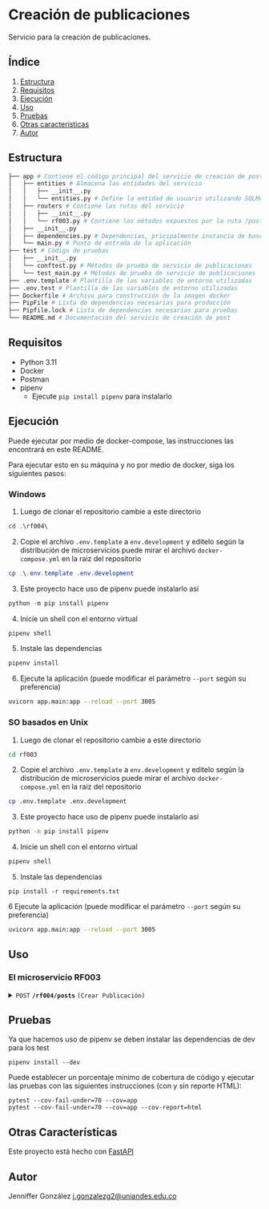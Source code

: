# Creación de publicaciones 

Servicio para la creación de publicaciones.

## Índice

1. [Estructura](#estructura)
2. [Requisitos](#requisitos)
3. [Ejecución](#ejecución)
4. [Uso](#uso)
5. [Pruebas](#pruebas)
6. [Otras caracteristicas](#otras-características)
7. [Autor](#autor)

## Estructura

```bash
├── app # Contiene el código principal del servicio de creación de post
│   ├── entities # Almacena las entidades del servicio
│   │   ├── __init__.py
│   │   └── entities.py # Define la entidad de usuario utilizando SQLModel, así como entidades FastAPI Request/Response relacionadas.
│   ├── routers # Contiene las rutas del servicio
│   │   ├── __init__.py
│   │   └── rf003.py # Contiene los métodos expuestos por la ruta /posts
│   ├── __init__.py
│   ├── dependencies.py # Dependencias, pricipalmente instancia de base de datos
│   └── main.py # Punto de entrada de la aplicación
├── test # Código de pruebas
│   ├── __init__.py
│   └── conftest.py # Métodos de prueba de servicio de publicaciones
│   └── test_main.py # Métodos de prueba de servicio de publicaciones
├── .env.template # Plantilla de las variables de entorno utilizadas
├── .env.test # Plantilla de las variables de entorno utilizadas
├── Dockerfile # Archivo para construcción de la imagen docker
├── PipFile # Lista de dependencias necesarias para producción
├── Pipfile.lock # Lista de dependencias necesarias para pruebas
└── README.md # Documentación del servicio de creación de post
```

## Requisitos

- Python 3.11
- Docker
- Postman
- pipenv
  - Ejecute `pip install pipenv` para instalarlo

## Ejecución

Puede ejecutar por medio de docker-compose, las instrucciones las encontrará en este README.

Para ejecutar esto en su máquina y no por medio de docker, siga los siguientes pasos:

### Windows

1. Luego de clonar el repositorio cambie a este directorio

```powershell
cd .\rf004\
```

2. Copie el archivo `.env.template` a `env.development` y editelo según la distribución de microservicios puede mirar el archivo `docker-compose.yml` en la raiz del repositorio

```powershell
cp .\.env.template .env.development
```

3. Este proyecto hace uso de pipenv puede instalarlo así

```powershell
python -m pip install pipenv
```

4. Inicie un shell con el entorno virtual

```powershell
pipenv shell
```

5. Instale las dependencias

```powershell
pipenv install
```

6. Ejecute la aplicación (puede modificar el parámetro `--port` según su preferencia)

```bash
uvicorn app.main:app --reload --port 3005
```

### SO basados en Unix

1. Luego de clonar el repositorio cambie a este directorio

```bash
cd rf003
```

2. Copie el archivo `.env.template` a `env.development` y editelo según la distribución de microservicios puede mirar el archivo `docker-compose.yml` en la raiz del repositorio

```bash
cp .env.template .env.development
```

3. Este proyecto hace uso de pipenv puede instalarlo así

```bash
python -m pip install pipenv
```

4. Inicie un shell con el entorno virtual

```bash
pipenv shell
```

5. Instale las dependencias

```
pip install -r requirements.txt
```

6 Ejecute la aplicación (puede modificar el parámetro `--port` según su preferencia)

```bash
uvicorn app.main:app --reload --port 3005
```

## Uso

### El microservicio RF003

<details>
 <summary><code>POST</code> <code><b>/rf004/posts</b></code> <code>(Crear Publicación)</code></summary>

#### Descripción

Como usuario deseo crear publicaciones para que otros usuarios puedan ofertar por ellas.

#### Cuerpo

> | Nombre             | Requerido | Tipo     | Descripción                                                                            |
> | -----------------  | --------- | -------- | -------------------------------------------------------------------------------------- |
> | flightId           | si        | string   | Identificador del vuelo                                                                |
> | expireAt           | si        | string   | Fecha y hora máxima en la que se recibirán ofertas sobre la publicación en formato ISO |
> | plannedStartDate   | si        | datetime | Fecha y hora planeada de salida del origen en formato ISO                              |
> | plannedEndDate     | si        | datetime | Fecha y hora planeada de llegada en formato ISO                                        |
> | origin             | si        | Origin   | Código del aeropuerto de origen, Nombre del país de origen                             |
> | destiny            | si        | Destiny  | Código del aeropuerto de origen, Nombre del país de origen                             |
> | destiny            | si        | Destiny  | Costo de envío de maleta en dólares                                                    |

#### Respuestas

<table>
<tr>
<td> Código </td> <td> Descripción </td> <td> Cuerpo </td>
</tr>
<tr>
<td> 400 </td> <td> En el caso que alguno de los campos no esté presente en la solicitud, o no tenga el formato esperado.</td> <td> N/A </td>
</tr>
<tr>
<td> 401 </td> <td> El token no es válido o está vencido.</td> <td> N/A </td>
</tr>
<tr>
<td> 403 </td> <td> El token no está en la solicitud.</td> <td> N/A </td>
</tr>
<tr>
<td> 412 </td> <td> En el caso que la fecha de inicio y fin del trayecto no sean válidas; fechas en el pasado o no consecutivas.</td> <td> {
    "msg": "Las fechas del trayecto no son válidas"
} </td>
</tr>
<tr>
<td> 412 </td> <td> En el caso que la fecha de expiración no sea en el futuro o no sea válida.</td> <td> {
    "msg": "La fecha expiración no es válida"
} </td>
</tr>
<tr>
<td> 412 </td> <td>Si el usuario ya tiene otra publicación para el mismo trayecto.</td> <td> {
    "msg": "El usuario ya tiene una publicación para la misma fecha"
} </td>
</tr>
<tr>
</tr>
<tr>
<td> 201 </td>
<td> Si la creación de la publicación es exitosa.</td>
<td>

```json
{
    "data": {
       "id": id de la publicación,
       "userId": id del usuario que crea la publicación,
       "createdAt": fecha y hora de creación de la publicación en formato ISO,
       "expireAt": fecha y hora del último día en que se reciben ofertas sobre la publicación,
       "route": {
          "id": id del trayecto,
          "createdAt": fecha y hora de creación del trayecto en formato ISO,
       }
    },
    "msg": Resumen de la operación *.
}
```
</td>
</tr>
</table>

</details>

## Pruebas

Ya que hacemos uso de pipenv se deben instalar las dependencias de dev para los test

```
pipenv install --dev
```

Puede establecer un porcentaje mínimo de cobertura de código y ejecutar las pruebas con las siguientes instrucciones (con y sin reporte HTML):

```
pytest --cov-fail-under=70 --cov=app
pytest --cov-fail-under=70 --cov=app --cov-report=html
```

## Otras Características

Este proyecto está hecho con [FastAPI](https://fastapi.tiangolo.com/)

## Autor

Jenniffer González <j.gonzalezg2@uniandes.edu.co>